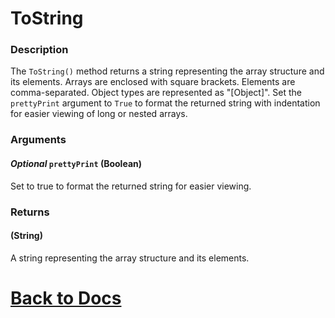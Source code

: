 # ToString

### Description
The `ToString()` method returns a string representing the array structure and its elements. Arrays are enclosed with square brackets. Elements are comma-separated. Object types are represented as "[Object]". Set the `prettyPrint` argument to `True` to format the returned string with indentation for easier viewing of long or nested arrays.

### Arguments
#### *Optional* `prettyPrint` (Boolean)
Set to true to format the returned string for easier viewing.

### Returns
#### (String) 
A string representing the array structure and its elements.

# [Back to Docs](https://senipah.github.io/VBA-DynamicArray/)